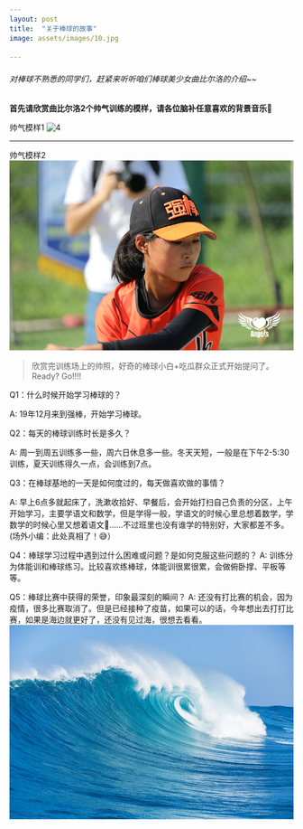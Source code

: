 ```yaml
---
layout: post
title:  "关于棒球的故事"
image: assets/images/10.jpg

---
```


###### 对棒球不熟悉的同学们，赶紧来听听咱们棒球美少女曲比尔洛的介绍~~

**首先请欣赏曲比尔洛2个帅气训练的模样，请各位脑补任意喜欢的背景音乐🎵**

帅气模样1
![4](../assets/images/3U7A6899.JPG) 
***
帅气模样2
![5](../assets/images/4.JPG) 

> 欣赏完训练场上的帅照，好奇的棒球小白+吃瓜群众正式开始提问了。
> Ready?
> Go!!!!

Q1：什么时候开始学习棒球的？

A: 19年12月来到强棒，开始学习棒球。

Q2：每天的棒球训练时长是多久？

A: 周一到周五训练多一些，周六日休息多一些。冬天天短，一般是在下午2-5:30训练，夏天训练得久一点，会训练到7点。

Q3：在棒球基地的一天是如何度过的，每天做喜欢做的事情？

A: 早上6点多就起床了，洗漱收拾好、早餐后，会开始打扫自己负责的分区，上午开始学习，主要学语文和数学，但是学得一般，学语文的时候心里总想着数学，学数学的时候心里又想着语文🤔️……不过班里也没有谁学的特别好，大家都差不多。(场外小编：此处真相了！😅）

Q4：棒球学习过程中遇到过什么困难或问题？是如何克服这些问题的？
A: 训练分为体能训和棒球练习。比较喜欢练棒球，体能训很累很累，会做俯卧撑、平板等等。

Q5：棒球比赛中获得的荣誉，印象最深刻的瞬间？
A: 还没有打比赛的机会，因为疫情，很多比赛取消了。但是已经接种了疫苗，如果可以的话，今年想出去打打比赛，如果是海边就更好了，还没有见过海，很想去看看。
![ocean](../assets/images/11.jpeg) 
